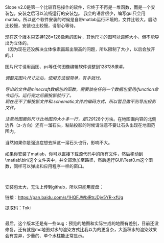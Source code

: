 Slope v2.0是第一个比较容易操作的软件，它终于不再是一堆函数，而是一个安装包。安装之后可以流畅运行的安装包。
我会的语言很少，编写gui只会用matlab。所以这个软件安装的时候是自带matlab运行环境的，文件比较大，启动比较慢，安装也比较慢，请耐心等待。<br>
<br>
现在这个版本只支持128×128像素的图片，其他尺寸的图可以调整大小，但不能导出为立体的。<br>
（因为现在还没解决立体像素画超出限高的问题，所以限制了大小，以后会放开的。）<br>
<br>
图片尺寸请用画图、ps等任何图像编辑软件调整到128*128像素。<br>
<br>
调整完图片尺寸之后，使用方法很简单，有手就行。<br>
<br>
导出的文件是minecraft数据包的函数，需要放在任何一个数据包里用/function命令运行。运行完之后圈投影就行了。<br>
现在还不了解投影文件和.schematic文件的编码方式，所以暂且做不到导出投影文件。<br>
<br>
注意地图画的尺寸比地图的大小多一行，是129*128个方块。在地图画内容的北侧边界（z-方向）还有一溜石头，粘贴投影的时候请注意不要让石头出现在地图范围内。<br>
<br>
当然如果你是强迫症想去掉这一溜石头也行，影响不大。<br>
<br>
如果你安装了matlab，你可以直接下载源代码中的所有文件，然后移动到\matlab\bin\这个文件夹中，并全部添加至路径，然后运行GUI\Test0.m这个函数，同样可以弹出和应用程序一样的窗口。<br>
<br>
<br>

安装包太大，无法上传到github，所以只能用度盘：<br>

链接：https://pan.baidu.com/s/1HQFJWblRtrJDjv5YR-xfUg <br>

提取码：Toki <br>

<br>
最后，这个版本还是有一些bug：预览的地图和实际生成的地图有差别，目前还没修复。还有就是mc地图对水的渲染方式比我以为的更复杂，大面积水的渲染效果会有差异，少量的、单个水柱能正常显示。<br>
